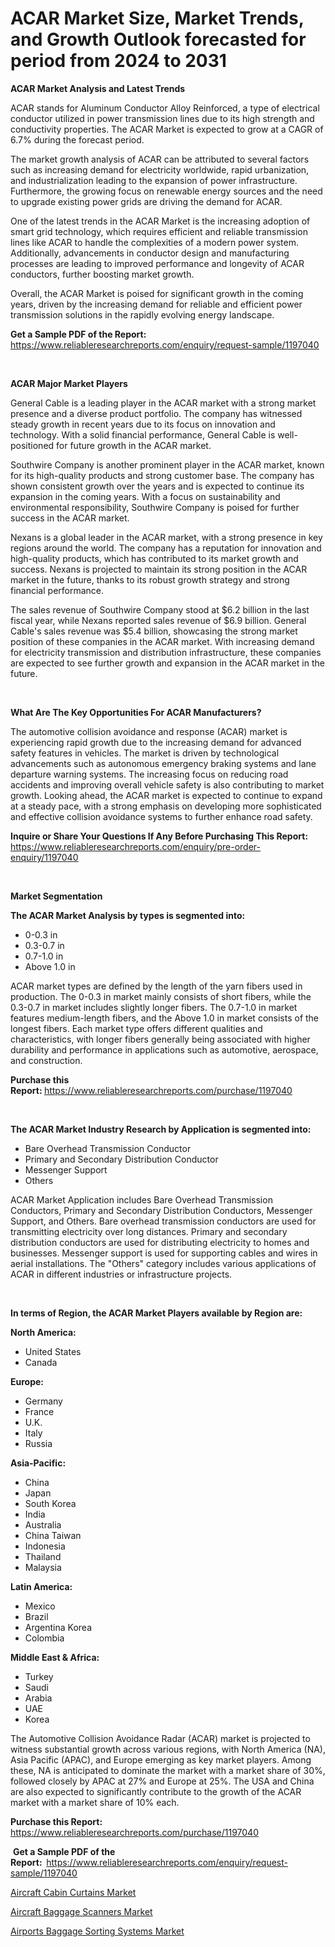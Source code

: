 <p><h1>ACAR Market Size, Market Trends, and Growth Outlook forecasted for period from 2024 to 2031</h1></p><p><strong>ACAR Market Analysis and Latest Trends</strong></p>
<p><p>ACAR stands for Aluminum Conductor Alloy Reinforced, a type of electrical conductor utilized in power transmission lines due to its high strength and conductivity properties. The ACAR Market is expected to grow at a CAGR of 6.7% during the forecast period.</p><p>The market growth analysis of ACAR can be attributed to several factors such as increasing demand for electricity worldwide, rapid urbanization, and industrialization leading to the expansion of power infrastructure. Furthermore, the growing focus on renewable energy sources and the need to upgrade existing power grids are driving the demand for ACAR.</p><p>One of the latest trends in the ACAR Market is the increasing adoption of smart grid technology, which requires efficient and reliable transmission lines like ACAR to handle the complexities of a modern power system. Additionally, advancements in conductor design and manufacturing processes are leading to improved performance and longevity of ACAR conductors, further boosting market growth.</p><p>Overall, the ACAR Market is poised for significant growth in the coming years, driven by the increasing demand for reliable and efficient power transmission solutions in the rapidly evolving energy landscape.</p></p>
<p><strong>Get a Sample PDF of the Report:&nbsp;</strong> <a href="https://www.reliableresearchreports.com/enquiry/request-sample/1197040">https://www.reliableresearchreports.com/enquiry/request-sample/1197040</a></p>
<p>&nbsp;</p>
<p><strong>ACAR Major Market Players</strong></p>
<p><p>General Cable is a leading player in the ACAR market with a strong market presence and a diverse product portfolio. The company has witnessed steady growth in recent years due to its focus on innovation and technology. With a solid financial performance, General Cable is well-positioned for future growth in the ACAR market.</p><p>Southwire Company is another prominent player in the ACAR market, known for its high-quality products and strong customer base. The company has shown consistent growth over the years and is expected to continue its expansion in the coming years. With a focus on sustainability and environmental responsibility, Southwire Company is poised for further success in the ACAR market.</p><p>Nexans is a global leader in the ACAR market, with a strong presence in key regions around the world. The company has a reputation for innovation and high-quality products, which has contributed to its market growth and success. Nexans is projected to maintain its strong position in the ACAR market in the future, thanks to its robust growth strategy and strong financial performance.</p><p>The sales revenue of Southwire Company stood at $6.2 billion in the last fiscal year, while Nexans reported sales revenue of $6.9 billion. General Cable's sales revenue was $5.4 billion, showcasing the strong market position of these companies in the ACAR market. With increasing demand for electricity transmission and distribution infrastructure, these companies are expected to see further growth and expansion in the ACAR market in the future.</p></p>
<p>&nbsp;</p>
<p><strong>What Are The Key Opportunities For ACAR Manufacturers?</strong></p>
<p><p>The automotive collision avoidance and response (ACAR) market is experiencing rapid growth due to the increasing demand for advanced safety features in vehicles. The market is driven by technological advancements such as autonomous emergency braking systems and lane departure warning systems. The increasing focus on reducing road accidents and improving overall vehicle safety is also contributing to market growth. Looking ahead, the ACAR market is expected to continue to expand at a steady pace, with a strong emphasis on developing more sophisticated and effective collision avoidance systems to further enhance road safety.</p></p>
<p><strong>Inquire or Share Your Questions If Any Before Purchasing This Report:</strong> <a href="https://www.reliableresearchreports.com/enquiry/pre-order-enquiry/1197040">https://www.reliableresearchreports.com/enquiry/pre-order-enquiry/1197040</a></p>
<p>&nbsp;</p>
<p><strong>Market Segmentation</strong></p>
<p><strong>The ACAR Market Analysis by types is segmented into:</strong></p>
<p><ul><li>0-0.3 in</li><li>0.3-0.7 in</li><li>0.7-1.0 in</li><li>Above 1.0 in</li></ul></p>
<p><p>ACAR market types are defined by the length of the yarn fibers used in production. The 0-0.3 in market mainly consists of short fibers, while the 0.3-0.7 in market includes slightly longer fibers. The 0.7-1.0 in market features medium-length fibers, and the Above 1.0 in market consists of the longest fibers. Each market type offers different qualities and characteristics, with longer fibers generally being associated with higher durability and performance in applications such as automotive, aerospace, and construction.</p></p>
<p><strong>Purchase this Report:&nbsp;</strong><a href="https://www.reliableresearchreports.com/purchase/1197040">https://www.reliableresearchreports.com/purchase/1197040</a></p>
<p>&nbsp;</p>
<p><strong>The ACAR Market Industry Research by Application is segmented into:</strong></p>
<p><ul><li>Bare Overhead Transmission Conductor</li><li>Primary and Secondary Distribution Conductor</li><li>Messenger Support</li><li>Others</li></ul></p>
<p><p>ACAR Market Application includes Bare Overhead Transmission Conductors, Primary and Secondary Distribution Conductors, Messenger Support, and Others. Bare overhead transmission conductors are used for transmitting electricity over long distances. Primary and secondary distribution conductors are used for distributing electricity to homes and businesses. Messenger support is used for supporting cables and wires in aerial installations. The "Others" category includes various applications of ACAR in different industries or infrastructure projects.</p></p>
<p>&nbsp;</p>
<p><strong>In terms of Region, the ACAR Market Players available by Region are:</strong></p>
<p>
    <p> <strong> North America: </strong>
        <ul>
            <li>United States</li>
            <li>Canada</li>
        </ul>
        </p> 
    <p> <strong> Europe: </strong>
        <ul>
            <li>Germany</li>
            <li>France</li>
            <li>U.K.</li>
            <li>Italy</li>
            <li>Russia</li>
        </ul>
        </p> 
    <p> <strong> Asia-Pacific: </strong>
        <ul>
            <li>China</li>
            <li>Japan</li>
            <li>South Korea</li>
            <li>India</li>
            <li>Australia</li>
            <li>China Taiwan</li>
            <li>Indonesia</li>
            <li>Thailand</li>
            <li>Malaysia</li>
        </ul>
        </p> 
    <p> <strong> Latin America: </strong>
        <ul>
            <li>Mexico</li>
            <li>Brazil</li>
            <li>Argentina Korea</li>
            <li>Colombia</li>
        </ul>
        </p> 
    <p> <strong> Middle East & Africa: </strong>
        <ul>
            <li>Turkey</li>
            <li>Saudi</li>
            <li>Arabia</li>
            <li>UAE</li>
            <li>Korea</li>
        </ul>
    </p>
    </p>
<p><p>The Automotive Collision Avoidance Radar (ACAR) market is projected to witness substantial growth across various regions, with North America (NA), Asia Pacific (APAC), and Europe emerging as key market players. Among these, NA is anticipated to dominate the market with a market share of 30%, followed closely by APAC at 27% and Europe at 25%. The USA and China are also expected to significantly contribute to the growth of the ACAR market with a market share of 10% each.</p></p>
<p><strong>Purchase this Report: </strong><a href="https://www.reliableresearchreports.com/purchase/1197040">https://www.reliableresearchreports.com/purchase/1197040</a></p>
<p>&nbsp;<strong>Get a Sample PDF of the Report:&nbsp;&nbsp;</strong><a href="https://www.reliableresearchreports.com/enquiry/request-sample/1197040">https://www.reliableresearchreports.com/enquiry/request-sample/1197040</a></p>
<p><strong></strong></p>
<p><p><a href="https://view.publitas.com/reportprime-1/decoding-the-aircraft-cabin-curtains-market-a-deep-dive-into-the-latest-market-trends-market-segmentation-and-competitive-analysis/">Aircraft Cabin Curtains Market</a></p><p><a href="https://view.publitas.com/reportprime-1/aircraft-baggage-scanners-market-size-growing-and-forecasted-for-period-from-2024-2031-and-provides-complete-market-analysis-of-this-market/">Aircraft Baggage Scanners Market</a></p><p><a href="https://view.publitas.com/reportprime-1/airports-baggage-sorting-systems-market-a-comprehensive-report-of-its-market-share-growth-trends-2024-2031/">Airports Baggage Sorting Systems Market</a></p></p>